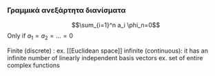 ### Γραμμικά ανεξάρτητα διανίσματα
$$\sum_{i=1}^n a_i \phi_n=0$$
Only if $a_1=a_2=...=0$

Finite (discrete)  : ex. [[Euclidean space]]
infinite (continuous): 	it has an infinite number of linearly independent basis vectors ex. set of entire complex functions